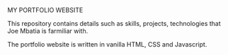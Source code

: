 MY PORTFOLIO WEBSITE 

This repository contains details such as skills, projects, technologies that Joe Mbatia is farmiliar with.

The portfolio website is written in vanilla HTML, CSS and Javascript.
